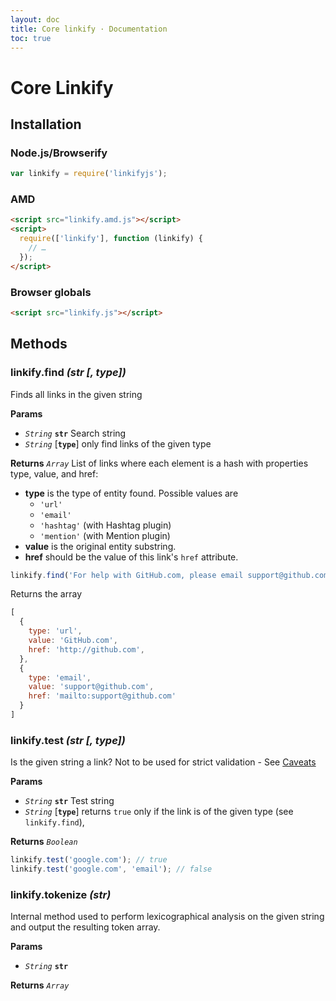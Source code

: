 ```yaml
---
layout: doc
title: Core linkify · Documentation
toc: true
---
```


# Core Linkify

## Installation

### Node.js/Browserify

```js
var linkify = require('linkifyjs');
```

### AMD

```html
<script src="linkify.amd.js"></script>
<script>
  require(['linkify'], function (linkify) {
    // …
  });
</script>
```

### Browser globals
```html
<script src="linkify.js"></script>
```

## Methods

### linkify.find _(str [, type])_

Finds all links in the given string

**Params**

* _`String`_ **`str`** Search string
* _`String`_ [**`type`**] only find links of the given type

**Returns** _`Array`_ List of links where each element is a hash with properties type, value, and href:

* **type** is the type of entity found. Possible values are
  - `'url'`
  - `'email'`
  - `'hashtag'` (with Hashtag plugin)
  - `'mention'` (with Mention plugin)
* **value** is the original entity substring.
* **href** should be the value of this link's `href` attribute.

```js
linkify.find('For help with GitHub.com, please email support@github.com');
```

Returns the array

```js
[
  {
    type: 'url',
    value: 'GitHub.com',
    href: 'http://github.com',
  },
  {
    type: 'email',
    value: 'support@github.com',
    href: 'mailto:support@github.com'
  }
]
```

### linkify.test _(str [, type])_

Is the given string a link? Not to be used for strict validation - See [Caveats](caveats.html)

**Params**

* _`String`_ **`str`** Test string
* _`String`_ [**`type`**] returns `true` only if the link is of the given type (see `linkify.find`),

**Returns** _`Boolean`_

```js
linkify.test('google.com'); // true
linkify.test('google.com', 'email'); // false
```

### linkify.tokenize _(str)_

Internal method used to perform lexicographical analysis on the given string and output the resulting token array.

**Params**

* _`String`_ **`str`**

**Returns** _`Array`_
